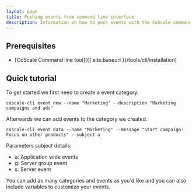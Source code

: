 ```yaml
---
layout: page
title: Pushing events from command line interface
description: Information on how to push events with the CoScale command line interface tool.
---
```


## Prerequisites

* [CoScale Command line tool]({{ site.baseurl }}/tools/cli/installation)

## Quick tutorial

To get started we first need to create a event category.

`coscale-cli event new --name "Marketing" --description "Marketing campaigns and ads"`

Afterwards we can add events to the category we created.

`coscale-cli event data --name "Marketing" --message "Start campaign: Focus on other products" --subject a`

Parameters subject details:

* a: Application wide events
* g<serverGroupId>: Server group event
* s<serverId>: Server event

You can add as many categories and events as you'd like and you can also include variables to customize your events.

